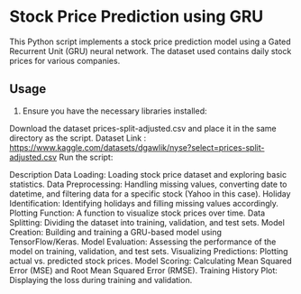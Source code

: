 # Stock Price Prediction using GRU

This Python script implements a stock price prediction model using a Gated Recurrent Unit (GRU) neural network. The dataset used contains daily stock prices for various companies.

## Usage

1. Ensure you have the necessary libraries installed:

Download the dataset prices-split-adjusted.csv and place it in the same directory as the script.
Dataset Link : https://www.kaggle.com/datasets/dgawlik/nyse?select=prices-split-adjusted.csv
Run the script:

Description
Data Loading: Loading stock price dataset and exploring basic statistics.
Data Preprocessing: Handling missing values, converting date to datetime, and filtering data for a specific stock (Yahoo in this case).
Holiday Identification: Identifying holidays and filling missing values accordingly.
Plotting Function: A function to visualize stock prices over time.
Data Splitting: Dividing the dataset into training, validation, and test sets.
Model Creation: Building and training a GRU-based model using TensorFlow/Keras.
Model Evaluation: Assessing the performance of the model on training, validation, and test sets.
Visualizing Predictions: Plotting actual vs. predicted stock prices.
Model Scoring: Calculating Mean Squared Error (MSE) and Root Mean Squared Error (RMSE).
Training History Plot: Displaying the loss during training and validation.